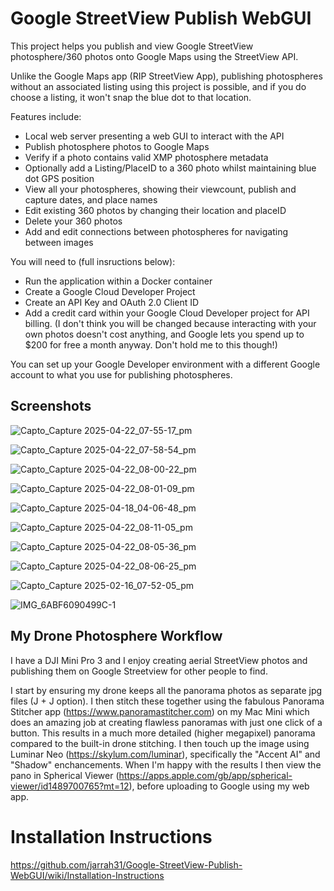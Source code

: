# Google StreetView Publish WebGUI

This project helps you publish and view Google StreetView photosphere/360 photos onto Google Maps using the StreetView API.

Unlike the Google Maps app (RIP StreetView App), publishing photospheres without an associated listing using this project is possible, and if you do choose a listing, it won't snap the blue dot to that location.

Features include:
- Local web server presenting a web GUI to interact with the API
- Publish photosphere photos to Google Maps
- Verify if a photo contains valid XMP photosphere metadata
- Optionally add a Listing/PlaceID to a 360 photo whilst maintaining blue dot GPS position
- View all your photospheres, showing their viewcount, publish and capture dates, and place names
- Edit existing 360 photos by changing their location and placeID
- Delete your 360 photos
- Add and edit connections between photospheres for navigating between images

You will need to (full insructions below):
- Run the application within a Docker container
- Create a Google Cloud Developer Project
- Create an API Key and OAuth 2.0 Client ID
- Add a credit card within your Google Cloud Developer project for API billing. (I don't think you will be changed because interacting with your own photos doesn't cost anything, and Google lets you spend up to $200 for free a month anyway. Don't hold me to this though!)

You can set up your Google Developer environment with a different Google account to what you use for publishing photospheres. 

## Screenshots
![Capto_Capture 2025-04-22_07-55-17_pm](https://github.com/user-attachments/assets/0006c7c6-178b-48a6-b65f-8779897d6f96)

![Capto_Capture 2025-04-22_07-58-54_pm](https://github.com/user-attachments/assets/5129a7f5-a062-4536-b847-dd6b162a0e76)

![Capto_Capture 2025-04-22_08-00-22_pm](https://github.com/user-attachments/assets/6c04bcfd-aa6b-43a4-8ac9-d99c8604379d)

![Capto_Capture 2025-04-22_08-01-09_pm](https://github.com/user-attachments/assets/5d698a9d-ac77-46e5-8177-56998cd8074b)

![Capto_Capture 2025-04-18_04-06-48_pm](https://github.com/user-attachments/assets/a4432e1d-0974-489d-86ab-fa1ca47631cc)

![Capto_Capture 2025-04-22_08-11-05_pm](https://github.com/user-attachments/assets/b56c2310-faf1-490d-8823-4f5f2ad526fe)

![Capto_Capture 2025-04-22_08-05-36_pm](https://github.com/user-attachments/assets/bbd99a57-9095-4d71-95bd-da548e02872a)

![Capto_Capture 2025-04-22_08-06-25_pm](https://github.com/user-attachments/assets/fc88185b-cfd9-488b-b3ad-61588a97d684)

![Capto_Capture 2025-02-16_07-52-05_pm](https://github.com/user-attachments/assets/37399be9-8e68-40dd-9126-97ca210e17c0)

![IMG_6ABF6090499C-1](https://github.com/jarrah31/Google-StreetView-Publish-WebGUI/assets/3072303/ab519b4b-2cac-4ac8-8954-1f37625c43fb)


## My Drone Photosphere Workflow
I have a DJI Mini Pro 3 and I enjoy creating aerial StreetView photos and publishing them on Google Streetview for other people to find.

I start by ensuring my drone keeps all the panorama photos as separate jpg files (J + J option). I then stitch these together using the fabulous Panorama Stitcher app (https://www.panoramastitcher.com) on my Mac Mini which does an amazing job at creating flawless panoramas with just one click of a button. This results in a much more detailed (higher megapixel) panorama compared to the built-in drone stitching.  I then touch up the image using Luminar Neo (https://skylum.com/luminar), specifically the "Accent AI" and "Shadow" enchancements. When I'm happy with the results I then view the pano in Spherical Viewer (https://apps.apple.com/gb/app/spherical-viewer/id1489700765?mt=12), before uploading to Google using my web app.

# Installation Instructions
https://github.com/jarrah31/Google-StreetView-Publish-WebGUI/wiki/Installation-Instructions 


